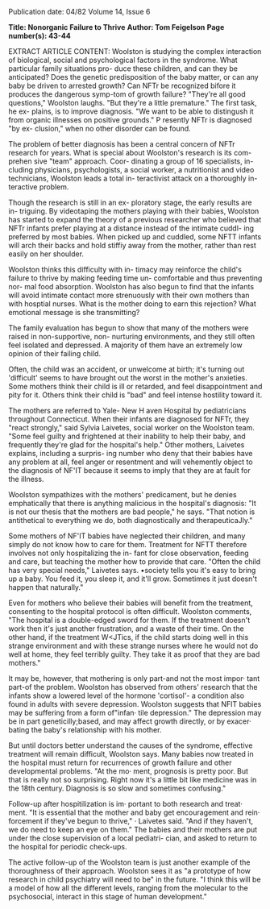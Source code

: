 Publication date: 04/82
Volume 14, Issue 6

**Title: Nonorganic Failure to Thrive**
**Author: Tom Feigelson**
**Page number(s): 43-44**

EXTRACT ARTICLE CONTENT:
Woolston is studying the complex 
interaction of biological, social and 
psychological factors in the syndrome. 
What particular family situations pro-
duce these children, and can they be 
anticipated? Does the genetic 
predisposition of the baby matter, or 
can any baby be driven to arrested 
growth? Can NFTr be recognized 
bifore it produces the dangerous symp-tom of growth failure? 
"They're all good questions," 
Woolston laughs. "But they're a little 
premature." The first task, he ex-
plains, is to improve diagnosis. "We 
want to be able to distingush it from 
organic illnesses on positive grounds." 
P resently NFTr is diagnosed "by ex-
clusion," when no other disorder can 
be found. 


The problem of better diagnosis has 
been a central concern of NFTr 
research for years. What is special 
about Woolston's research is its com-
prehen sive "team" approach. Coor-
dinating a group of 16 specialists, in-
cluding physicians, psychologists, a 
social worker, a nutritionist and video 
technicians, Woolston leads a total in-
teractivist attack on a thoroughly in-
teractive problem. 


Though the research is still in an ex-
ploratory stage, the early results are in-
triguing. By videotaping the mothers 
playing with their babies, Woolston has 
started to expand the theory of a 
previous researcher who believed that 
NFTr infants prefer playing at a 
distance instead of the intimate cuddl-
ing preferred by most babies. When 
picked up and cuddled, some NFTT 
infants will arch their backs and hold 
stiffiy away from the mother, rather 
than rest easily on her shoulder. 


Woolston thinks this difficulty with in-
timacy may reinforce the child's failure 
to thrive by making feeding time un-
comfortable and thus preventing nor-
mal food absorption. Woolston has also 
begun to find that the infants will avoid 
intimate contact more strenuously with 
their own mothers than with hosptial 
nurses. What is the mother doing to 
earn this rejection? What emotional 
message is she transmitting? 


The family evaluation has begun to 
show that many of the mothers were 
raised in non-supportive, non-
nurturing environments, and they still 
often feel isolated and depressed. A 
majority of them have an extremely 
low opinion of their failing child. 


Often, the child was an accident, or 
unwelcome at birth; it's turning out 
'difficult' seems to have brought out the 
worst in the mother's anxieties. Some 
mothers think their child is ill or 
retarded, and feel disappointment and 
pity for it. Others think their child is 
"bad" and feel intense hostility toward 
it. 


The mothers are referred to Yale-
New H aven Hospital by pediatricians 
throughout Connecticut. When their 
infants are diagnosed for NFTr, they 
"react strongly," said Sylvia Laivetes, 
social worker on the Woolston team. 
"Some feel guilty and frightened at 
their inability to help their baby, and 
frequently 
they're 
glad for the 
hospital's help." Other mothers, 
Laivetes explains, including a surpris-
ing number who deny that their babies 
have any problem at all, feel anger or 
resentment and will vehemently object 
to the diagnosis of NF'IT because it 
seems to imply that they are at fault for 
the illness. 


Woolston sympathizes with the 
mothers' predicament, but he denies 
emphatically that there is anything 
malicious in the hospital's diagnosis: 
"It is not our thesis that the mothers are 
bad people," he says. "That notion is 
antithetical to everything we do, both 
diagnostically and therapeuticaJly." 


Some mothers of NF'IT babies have 
neglected their children, and many 
simply do not know how to care for 
them. Treatment for NFTT therefore 
involves not only hospitalizing the in-
fant for close observation, feeding and 
care, but teaching the mother how to 
provide that care. "Often the child has 
very special needs," Laivetes says. 
•society tells you it's easy to bring up a 
baby. You feed it, you sleep it, and it'll 
grow. Sometimes it just doesn't happen 
that naturally." 


Even for mothers who believe their 
babies will benefit from the treatment, 
consenting to the hospital protocol is 
often difficult. Woolston comments, 
"The hospital is a double-edged sword 
for them. If the treatment doesn't work 
then it's just another frustration, and a 
waste of their time. On the other hand, 
if the treatment W<JTics, if the child starts 
doing well in this strange environment 
and with these strange nurses where he 
would not do well at home, they feel 
terribly guilty. They take it as proof 
that they are bad mothers." 


It may be, however, that mothering 
is only part-and not the most impor· 
tant part-of the problem. Woolston 
has observed from others' research that 
the infants show a lowered level of the 
hormone 'cortisol'- a condition also 
found in adults with severe depression. 
Woolston suggests that NFIT babies 
may be suffering from a form of"infan· 
tile depression." The depression may 
be in part geneticilly;based, and may 
affect growth directly, or by exacer· 
bating the baby's relationship with his 
mother. 


But until doctors better understand 
the causes of the syndrome, effective 
treatment will remain difficult, 
Woolston says. Many babies now 
treated in the hospital must return for 
recurrences of growth failure and other 
developmental problems. "At the mo· 
ment, prognosis is pretty poor. But 
that is really not so surprising. Right 
now it's a little bit like medicine was in 
the 18th century. Diagnosis is so slow 
and sometimes confusing." 


Follow-up after hospitilization is im· 
portant to both research and treat· 
ment. "It is essential that the mother 
and baby get encouragement and rein· 
forcement if they've begun to thrive," · 
Laivetes said. "And if they haven't, we 
do need to keep an eye on them." The 
babies and their mothers are put under 
the close supervision of a local pediatri-
cian, and asked to return to the 
hospital for periodic check-ups. 


The active follow-up of the 
Woolston team is just another example 
of the thoroughness of their approach. 
Woolston sees it as "a prototype of how 
research in child psychiatry will need 
to be" in the future. "I think this will be 
a model of how all the different levels, 
ranging from the molecular to the 
psychosocial, interact in this stage of 
human development."